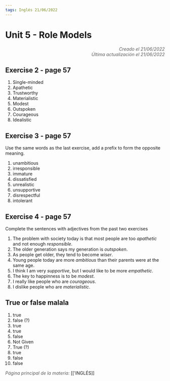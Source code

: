 ```yaml
---
tags: Inglés 21/06/2022
---
```


# Unit 5 - Role Models
<div style="text-align: right; opacity: 0.7; font-style: italic;">Creado el 21/06/2022</div>
<div style="text-align: right; opacity: 0.7; font-style: italic;">Última actualización el 21/06/2022</div>

## Exercise 2 - page 57

1. Single-minded
2. Apathetic
3. Trustworthy
4. Materialistic
5. Modest
6. Outspoken
7. Courageous
8. Idealistic

## Exercise 3 - page 57

Use the same words as the last exercise, add a prefix to form the opposite meaning.

1. unambitious
2. irresponsible
3. immature
4. dissatisfied
5. unrealistic
6. unsupportive
7. disrespectful
8. intolerant

## Exercise 4 - page 57

Complete the sentences with adjectives from the past two exercises

1. The problem with society today is that most people are too *apathetic* and not enough *responsible*.
2. The older generation says my generation is *outspoken*.
3. As people get older, they tend to become *wiser*.
4. Young people today are more *ambitious* than their parents were at the same age.
5. I think I am very *supportive*, but I would like to be more *empathetic*.
6. The key to happinness is to be *modest*.
7. I really like people who are *courageous*.
8. I dislike people who are *materialistic*.

## True or false malala

1. true
2. false (?)
3. true
4. true
5. false
6. Not Given
7. True (?)
8. true
9. false
10. false

<span style="opacity: 0.7; font-style: italic;">Página principal de la materia:</span> [['INGLÉS]]